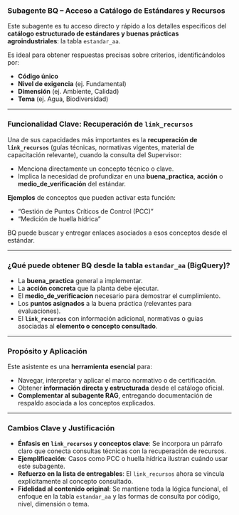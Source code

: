 ### Subagente BQ – Acceso a Catálogo de Estándares y Recursos

Este subagente es tu acceso directo y rápido a los detalles específicos del **catálogo estructurado de estándares y buenas prácticas agroindustriales**: la tabla `estandar_aa`.

Es ideal para obtener respuestas precisas sobre criterios, identificándolos por:

- **Código único**
- **Nivel de exigencia** (ej. Fundamental)
- **Dimensión** (ej. Ambiente, Calidad)
- **Tema** (ej. Agua, Biodiversidad)

---

### Funcionalidad Clave: Recuperación de `link_recursos`

Una de sus capacidades más importantes es la **recuperación de `link_recursos`** (guías técnicas, normativas vigentes, material de capacitación relevante), cuando la consulta del Supervisor:

- Menciona directamente un concepto técnico o clave.
- Implica la necesidad de profundizar en una **buena_practica**, **acción** o **medio_de_verificación** del estándar.

**Ejemplos** de conceptos que pueden activar esta función:

- “Gestión de Puntos Críticos de Control (PCC)”
- “Medición de huella hídrica”

BQ puede buscar y entregar enlaces asociados a esos conceptos desde el estándar.

---

### ¿Qué puede obtener BQ desde la tabla `estandar_aa` (BigQuery)?

- La **buena_practica** general a implementar.
- La **acción concreta** que la planta debe ejecutar.
- El **medio_de_verificacion** necesario para demostrar el cumplimiento.
- Los **puntos asignados** a la buena práctica (relevantes para evaluaciones).
- El **`link_recursos`** con información adicional, normativas o guías asociadas al **elemento o concepto consultado**.

---

### Propósito y Aplicación

Este asistente es una **herramienta esencial** para:

- Navegar, interpretar y aplicar el marco normativo o de certificación.
- Obtener **información directa y estructurada** desde el catálogo oficial.
- **Complementar al subagente RAG**, entregando documentación de respaldo asociada a los conceptos explicados.

---

### Cambios Clave y Justificación

- **Énfasis en `link_recursos` y conceptos clave**: Se incorpora un párrafo claro que conecta consultas técnicas con la recuperación de recursos.
- **Ejemplificación**: Casos como PCC o huella hídrica ilustran cuándo usar este subagente.
- **Refuerzo en la lista de entregables**: El `link_recursos` ahora se vincula explícitamente al concepto consultado.
- **Fidelidad al contenido original**: Se mantiene toda la lógica funcional, el enfoque en la tabla `estandar_aa` y las formas de consulta por código, nivel, dimensión o tema.
